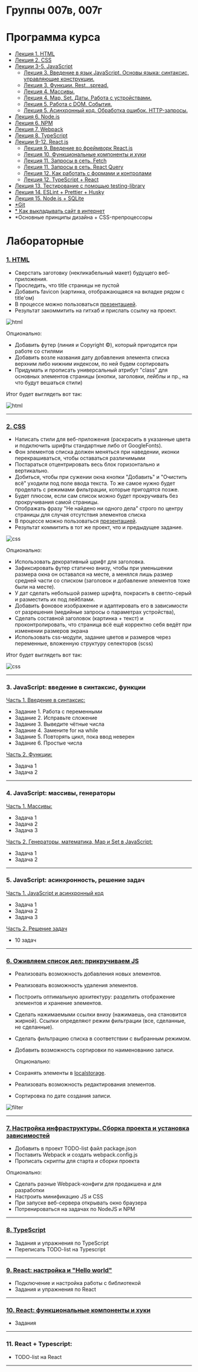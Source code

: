 # Группы 007в, 007г
# Программа курса

* [Лекция 1. HTML](https://dmitryweiner.github.io/web-lectures/Basic%20-%20HTML.html)
* [Лекция 2. CSS](https://dmitryweiner.github.io/web-lectures/Basic%20-%20CSS.html)
* [Лекции 3-5. JavaScript](https://dmitryweiner.github.io/web-lectures/Basic%20-%20JS.html)
    * [Лекция 3. Введение в язык JavaScript. Основы языка: синтаксис, управляющие конструкции.](https://dmitryweiner.github.io/web-lectures/JS_part1.html)
    * [Лекция 3. Функции. Rest...spread.](https://dmitryweiner.github.io/web-lectures/JS_part2.html)
    * [Лекция 4. Массивы.](https://dmitryweiner.github.io/web-lectures/JS_part3.html)
    * [Лекция 4. Map, Set. Даты. Работа с устройствами.](https://dmitryweiner.github.io/web-lectures/JS_part6.html)
    * [Лекция 5. Работа с DOM. События.](https://dmitryweiner.github.io/web-lectures/JS_part4.html)
    * [Лекция 5. Асинхронный код. Обработка ошибок. HTTP-запросы.](https://dmitryweiner.github.io/web-lectures/JS_part5.html)
* [Лекция 6. Node.js](https://dmitryweiner.github.io/web-lectures/Basic%20-%20Nodejs.html)
* [Лекция 6. NPM](https://dmitryweiner.github.io/web-lectures/Basic%20-%20NPM.html)
* [Лекция 7. Webpack](https://dmitryweiner.github.io/web-lectures/Basic%20-%20Webpack.html)
* [Лекция 8. TypeScript](https://dmitryweiner.github.io/web-lectures/Basic%20-%20TypeScript.html)
* [Лекции 9-12. React.js]()
   * [Лекция 9. Введение во фреймворк React.js](https://dmitryweiner.github.io/web-lectures/React%20-%20Basic.html)
   * [Лекция 10. Функциональные компоненты и хуки](https://dmitryweiner.github.io/web-lectures/React%20-%20Hooks.html)
   * [Лекция 11. Запросы в сеть. ](https://dmitryweiner.github.io/web-lectures/React%20-%20Fetch.html)[Fetch](https://dmitryweiner.github.io/web-lectures/React%20-%20Network.html)
   * [Лекция 11. Запросы в сеть. React Query](https://dmitryweiner.github.io/web-lectures/React%20-%20Query.html)
   * [Лекция 12. Как работать с формами и контролами](https://dmitryweiner.github.io/web-lectures/React%20-%20Form%20controls.html)
   * [Лекция 12. TypeScript + React](https://dmitryweiner.github.io/web-lectures/React%20-%20TypeScript%20with%20React.html)
* [Лекция 13. Тестирование с помощью testing-library](https://dmitryweiner.github.io/web-lectures/React%20-%20Testing%20components.html)
* [Лекция 14. ESLint + Prettier + Husky](https://github.com/dmitryweiner/web-lectures/raw/main/old/%D0%9B%D0%B5%D0%BA%D1%86%D0%B8%D1%8F%20eslint%20prettier%20husky.pptx)
* [Лекция 15. Node.js + SQLite](https://dmitryweiner.github.io/web-lectures/SQLite.html)
* [*Git](https://dmitryweiner.github.io/web-lectures/Basic%20-%20Git.html)
* [* Как выкладывать сайт в интернет](https://dmitryweiner.github.io/web-lectures/Deploy.html#/)
* *Основные принципы дизайна + CSS-препроцессоры

# Лабораторные

### [1. HTML](src/lab_1_html.md)

* Сверстать заготовку (некликабельный макет) будущего веб-приложения.
* Проследить, что title страницы не пустой
* Добавить favicon (картинка, отображающаяся на вкладке рядом с title'ом)
* В процессе можно пользоваться [презентацией](https://dmitryweiner.github.io/web-lectures/Basic%20-%20HTML.html).
* Результат закоммитить на гитхаб и прислать ссылку на проект.

![html](src/assets/lab_html/html_basic.png)

Опционально:
* Добавить футер (линия и Copyright ©), который пригодится при работе со стилями
* Добавить возле названия дату добавления элемента списка верхним либо нижним индексом, по ней будем сортировать
* Придумать и прописать универсальный атрибут "class" для основных элементов страницы (кнопки, заголовки, лейблы и пр., на что будут вешаться стили)

Итог будет выглядеть вот так:

![html](src/assets/lab_html/html_advanced.png)

---

### [2. CSS](src/lab_2_css.md)

* Написать стили для веб-приложения (раскрасить в указанные цвета и подключить шрифты стандартные либо от GoogleFonts).
* Фон элементов списка должен меняться при наведении, иконки перекрашиваться, чтобы оставаться различимыми 
* Постараться отцентрировать весь блок горизонтально и вертикально.
* Добиться, чтобы при сужении окна кнопки "Добавить" и "Очистить всё" уходили под поле ввода текста. То же самое нужно будет проделать с режимами фильтрации, которые пригодятся позже.
* Будет плюсом, если сам список можно будет прокручивать без прокручивания самой страницы.
* Отображать фразу "Не найдено ни одного дела" строго по центру страницы для случая отсутствия элементов списка
* В процессе можно пользоваться [презентацией](https://dmitryweiner.github.io/web-lectures/Basic%20-%20CSS.html).
* Результат коммитить в тот же проект, что и предыдущее задание.

![css](src/assets/lab_css/css_basic.png)

  Опционально:
  
* Использовать декоративный шрифт для заголовка.
* Зафиксировать футер статично внизу, чтобы при уменьшении размера окна он оставался на месте, а менялся лишь размер средней части со списком (заголовок и добавление элементов тоже были на месте).
* У дат сделать небольшой размер шрифта, покрасить в светло-серый и разместить их под лейблами.
* Добавить фоновое изображение и адаптировать его в зависимости от разрешения (медийные запросы о параметрах устройства),
* Сделать составной заголовок (картинка + текст) и проконтролировать, что страница всё ещё корректно себя ведёт при изменении размеров экрана
* Использовать css-модули, задание цветов и размеров через переменные, вложенную структуру селекторов (scss)

Итог будет выглядеть вот так:

![css](src/assets/lab_css/css_advanced.png)

---

### 3. JavaScript: введение в синтаксис, функции

[Часть 1. Введение в синтаксис:](src/lab_3_js_about.md)

* Задание 1. Работа с переменными
* Задание 2. Исправьте сложение
* Задание 3. Выведите чётные числа
* Задание 4. Замените for на while
* Задание 5. Повторять цикл, пока ввод неверен
* Задание 6. Простые числа

[Часть 2. Функции:](src/lab_3_js_func.md)

* Задача 1
* Задача 2

---

### 4. JavaScript: массивы, генераторы

[Часть 1. Массивы:](https://github.com/goryachkinama/web-lectures/blob/main/src/lab_4_js_arr.md)

* Задача 1
* Задача 2
* Задача 3

[Часть 2. Генераторы, математика, Map и Set в JavaScript:](https://github.com/goryachkinama/web-lectures/blob/main/src/lab_4_js_maths.md)

* Задача 1
* Задача 2

---

### 5. JavaScript: асинхронность, решение задач

[Часть 1. JavaScript и асинхронный код](https://github.com/goryachkinama/web-lectures/blob/main/src/lab_5_js_async.md)

* Задача 1
* Задача 2
* Задача 3

[Часть 2. Решение задач](https://github.com/goryachkinama/web-lectures/blob/main/src/lab_5_js.md)

* 10 задач

---

### [6. Оживляем список дел: прикручиваем JS](src/lab_6_js_todo_list.md)

* Реализовать возможность добавления новых элементов.
* Реализовать возможность удаления элементов.
* Построить оптимальную архитектуру: разделить отображение элементов и хранение элементов.
* Сделать нажимаемыми ссылки внизу (нажимаешь, она становится жирной). Ссылки определяют режим фильтрации (все, сделанные, не сделанные).
* Сделать фильтрацию списка в соответствии с выбранным режимом.
* Добавить возможность сортировки по наименованию записи.

  Опционально:

* Сохранять элементы в [localstorage](https://learn.javascript.ru/localstorage).
* Реализовать возможность редактирования элементов.
* Сортировка по дате создания записи.

![filter](src/assets/lab_todo_js/filter.png)

---

### [7. Настройка инфраструктуры. Сборка проекта и установка зависимостей](src/lab_7_webpack.md)

* Добавить в проект TODO-list файл package.json
* Поставить Webpack и создать webpack.config.js
* Прописать скрипты для старта и сборки проекта

Опционально:

* Сделать разные Webpack-конфиги для продакшена и для разработки
* Настроить минификацию JS и CSS
* При запуске веб-сервера открывать окно браузера
* Потренироваться на задачах по NodeJS и NPM

---

### [8. TypeScript](src/lab_8_ts.md)

* Задания и упражнения по TypeScript
* Переписать TODO-list на Typescript

---

### [9. React: настройка и "Hello world"](src/lab_9_react.md)

* Подключение и настройка работы с библиотекой
* Задания и упражнения по React
  
---

### [10. React: функциональные компоненты и хуки](src/lab_10_react_hooks.md)

* Задания

---

### 11. React + Typescript:

* TODO-list на React

---
